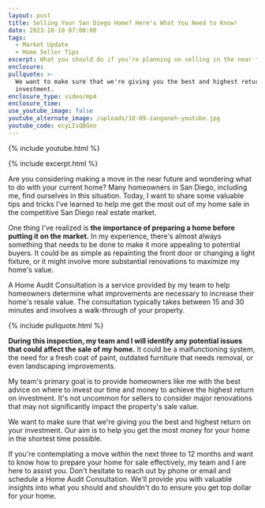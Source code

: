 ```yaml
---
layout: post
title: Selling Your San Diego Home? Here's What You Need to Know!
date: 2023-10-10 07:00:00
tags:
  - Market Update
  - Home Seller Tips
excerpt: What you should do if you’re planning on selling in the near future.
enclosure:
pullquote: >-
  We want to make sure that we're giving you the best and highest return on your
  investment.
enclosure_type: video/mp4
enclosure_time:
use_youtube_image: false
youtube_alternate_image: /uploads/10-09-zanganeh-youtube.jpg
youtube_code: ecyLIsQBGeo
---
```

{% include youtube.html %}

{% include excerpt.html %}

Are you considering making a move in the near future and wondering what to do with your current home? Many homeowners in San Diego, including me, find ourselves in this situation. Today, I want to share some valuable tips and tricks I've learned to help me get the most out of my home sale in the competitive San Diego real estate market.

One thing I've realized is **the importance of preparing a home before putting it on the market.** In my experience, there's almost always something that needs to be done to make it more appealing to potential buyers. It could be as simple as repainting the front door or changing a light fixture, or it might involve more substantial renovations to maximize my home's value.

A Home Audit Consultation is a service provided by my team to help homeowners determine what improvements are necessary to increase their home's resale value. The consultation typically takes between 15 and 30 minutes and involves a walk-through of your property.

{% include pullquote.html %}

**During this inspection, my team and I will identify any potential issues that could affect the sale of my home.** It could be a malfunctioning system, the need for a fresh coat of paint, outdated furniture that needs removal, or even landscaping improvements.

My team's primary goal is to provide homeowners like me with the best advice on where to invest our time and money to achieve the highest return on investment. It's not uncommon for sellers to consider major renovations that may not significantly impact the property's sale value.

We want to make sure that we're giving you the best and highest return on your investment. Our aim is to help you get the most money for your home in the shortest time possible.

If you're contemplating a move within the next three to 12 months and want to know how to prepare your home for sale effectively, my team and I are here to assist you. Don't hesitate to reach out by phone or email and schedule a Home Audit Consultation. We'll provide you with valuable insights into what you should and shouldn't do to ensure you get top dollar for your home.